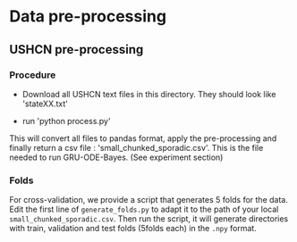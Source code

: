 # Data pre-processing

## USHCN pre-processing

### Procedure
* Download all USHCN text files in this directory. They should look like 'stateXX.txt'

* run 'python process.py'

This will convert all files to pandas format, apply the pre-processing and finally return a csv file : 'small_chunked_sporadic.csv'. This is the file needed to run GRU-ODE-Bayes. (See experiment section)


### Folds

For cross-validation, we provide a script that generates 5 folds for the data. Edit the first line of `generate_folds.py` to adapt it to the path of your local `small_chunked_sporadic.csv`. Then run the script, it will generate directories with train, validation and test folds (5folds each) in the `.npy` format.
